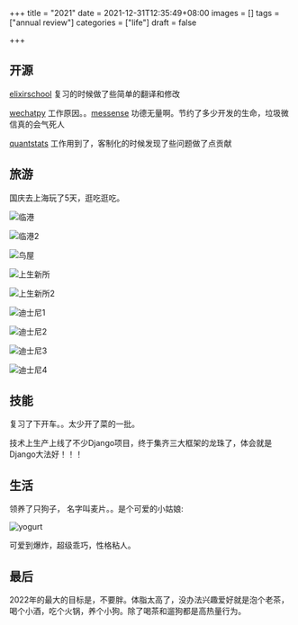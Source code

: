 +++
title = "2021"
date = 2021-12-31T12:35:49+08:00
images = []
tags = ["annual review"]
categories = ["life"]
draft = false

+++

## 开源

[elixirschool](https://github.com/elixirschool/elixirschool/pulls?q=is%3Apr+is%3Aclosed++author%3Alau-jay+) 复习的时候做了些简单的翻译和修改

[wechatpy](https://github.com/wechatpy/wechatpy/pulls?q=is%3Apr+is%3Aclosed++author%3Alau-jay+) 工作原因。。[messense](https://github.com/messense) 功德无量啊。节约了多少开发的生命，垃圾微信真的会气死人

[quantstats](https://github.com/ranaroussi/quantstats/pull/148) 工作用到了，客制化的时候发现了些问题做了点贡献

## 旅游

国庆去上海玩了5天，逛吃逛吃。





![临港](/img/lingang.jpeg)

![临港2](/img/lingang2.jpeg)

![鸟屋](/img/nwsd.jpeg)

![上生新所](/img/ssxs1.jpeg)

![上生新所2](/img/ssxs2.jpeg)

![迪士尼1](/img/disney1.jpeg)

![迪士尼2](/img/disney2.jpeg)

![迪士尼3](/img/disney3.jpeg)

![迪士尼4](/img/disney4.jpeg)

## 技能

复习了下开车。。太少开了菜的一批。

技术上生产上线了不少Django项目，终于集齐三大框架的龙珠了，体会就是Django大法好！！！

## 生活

领养了只狗子， 名字叫麦片。。是个可爱的小姑娘: 

![yogurt](/img/oatmeal.jpeg)

可爱到爆炸，超级乖巧，性格粘人。

## 最后

2022年的最大的目标是，不要胖。体脂太高了，没办法兴趣爱好就是泡个老茶，喝个小酒，吃个火锅，养个小狗。除了喝茶和遛狗都是高热量行为。

